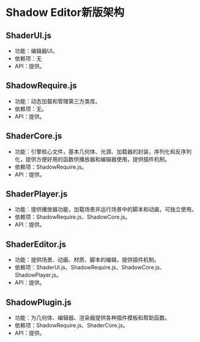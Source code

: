 # Shadow Editor新版架构

## ShaderUI.js

* 功能：编辑器UI。
* 依赖项：无
* API：提供。

## ShadowRequire.js

* 功能：动态加载和管理第三方类库。
* 依赖项：无。
* API：提供。

## ShaderCore.js

* 功能：引擎核心文件，基本几何体、光源、加载器的封装，序列化和反序列化，提供方便好用的函数供播放器和编辑器使用，提供插件机制。
* 依赖项：ShadowRequire.js。
* API：提供。

## ShaderPlayer.js

* 功能：提供播放器功能，加载场景并运行场景中的脚本和动画，可独立使用。
* 依赖项：ShadowRequire.js、ShadowCore.js。
* API：提供。

## ShaderEditor.js

* 功能：提供场景、动画、材质、脚本的编辑，提供插件机制。
* 依赖项：ShaderUI.js、ShadowRequire.js、ShadowCore.js、ShadowPlayer.js。
* API：提供。

## ShadowPlugin.js

* 功能：为几何体、编辑器、渲染器提供各种插件模板和帮助函数。
* 依赖项：ShadowRequire.js、ShaderCore.js。
* API：提供。
